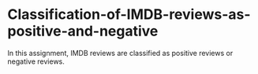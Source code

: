 # Classification-of-IMDB-reviews-as-positive-and-negative
In this assignment, IMDB reviews are classified as positive reviews or negative reviews.
